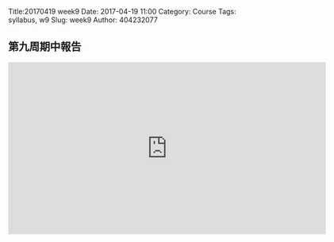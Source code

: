 Title:20170419 week9
Date: 2017-04-19 11:00
Category: Course
Tags: syllabus, w9
Slug: week9
Author: 404232077

<font face="DFKai-sb"><h2>第九周期中報告</h2></font>

<iframe src="https://player.vimeo.com/video/213776342" width="640" height="347" frameborder="0" webkitallowfullscreen mozallowfullscreen allowfullscreen></iframe>
